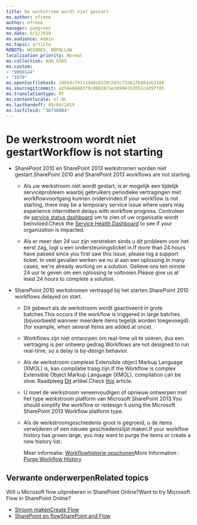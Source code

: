 ```yaml
---
title: De werkstroom wordt niet gestart
ms.author: efrene
author: efrene
manager: pamgreen
ms.date: 8/2/2019
ms.audience: Admin
ms.topic: article
ROBOTS: NOINDEX, NOFOLLOW
localization_priority: Normal
ms.collection: Adm_O365
ms.custom:
- "9000144"
- "1670"
ms.openlocfilehash: 2d85dcf9111d48cb529c583c733823b404eb3188
ms.sourcegitcommit: a256e8680379c006287ae30996763051c4d9ff85
ms.translationtype: MT
ms.contentlocale: nl-NL
ms.lasthandoff: 09/04/2019
ms.locfileid: "36738084"
---
```

# <a name="workflow-is-not-starting"></a><span data-ttu-id="6d992-102">De werkstroom wordt niet gestart</span><span class="sxs-lookup"><span data-stu-id="6d992-102">Workflow is not starting</span></span>

- <span data-ttu-id="6d992-103">SharePoint 2010 en SharePoint 2013 werkstromen worden niet gestart.</span><span class="sxs-lookup"><span data-stu-id="6d992-103">SharePoint 2010 and SharePoint 2013 workflows are not starting.</span></span>

    - <span data-ttu-id="6d992-104">Als uw werkstroom niet wordt gestart, is er mogelijk een tijdelijk serviceprobleem waarbij gebruikers periodieke vertragingen met workflowvoortgang kunnen ondervinden.</span><span class="sxs-lookup"><span data-stu-id="6d992-104">If your workflow is not starting, there may be a temporary service issue where users may experience intermittent delays with workflow progress.</span></span> <span data-ttu-id="6d992-105">Controleer de [service status dashboard](https:/admin.microsoft.com/AdminPortal/Home#/servicehealth) om te zien of uw organisatie wordt beïnvloed.</span><span class="sxs-lookup"><span data-stu-id="6d992-105">Check the [Service Health Dashboard](https:/admin.microsoft.com/AdminPortal/Home#/servicehealth) to see if your organization is impacted.</span></span>

    - <span data-ttu-id="6d992-106">Als er meer dan 24 uur zijn verstreken sinds u dit probleem voor het eerst zag, logt u een ondersteuningsticket in.</span><span class="sxs-lookup"><span data-stu-id="6d992-106">If more than 24 hours have passed since you first saw this issue, please log a support ticket.</span></span> <span data-ttu-id="6d992-107">In veel gevallen werken we nu al aan een oplossing.</span><span class="sxs-lookup"><span data-stu-id="6d992-107">In many cases, we're already working on a solution.</span></span> <span data-ttu-id="6d992-108">Gelieve ons ten minste 24 uur te geven om een oplossing te voltooien.</span><span class="sxs-lookup"><span data-stu-id="6d992-108">Please give us at least 24 hours to complete a solution.</span></span>

- <span data-ttu-id="6d992-109">SharePoint 2010 werkstromen vertraagd bij het starten.</span><span class="sxs-lookup"><span data-stu-id="6d992-109">SharePoint 2010 workflows delayed on start.</span></span>

    - <span data-ttu-id="6d992-110">Dit gebeurt als de werkstroom wordt geactiveerd in grote batches.</span><span class="sxs-lookup"><span data-stu-id="6d992-110">This occurs if the workflow is triggered in large batches.</span></span> <span data-ttu-id="6d992-111">(bijvoorbeeld wanneer meerdere items tegelijk worden toegevoegd).</span><span class="sxs-lookup"><span data-stu-id="6d992-111">(for example, when several items are added at once).</span></span>

    - <span data-ttu-id="6d992-112">Workflows zijn niet ontworpen om real-time uit te voeren, dus een vertraging is per ontwerp gedrag.</span><span class="sxs-lookup"><span data-stu-id="6d992-112">Workflows are not designed to run real-time, so a delay is by-design behavior.</span></span>

   -  <span data-ttu-id="6d992-113">Als de werkstroom complexe Extensible object Markup Language (XMOL) is, kan compilatie traag zijn.</span><span class="sxs-lookup"><span data-stu-id="6d992-113">If the Workflow is complex Extensible Object Markup Language (XMOL), compilation can be slow.</span></span> <span data-ttu-id="6d992-114">Raadpleeg [Dit](https://support.microsoft.com//kb/3043697) artikel.</span><span class="sxs-lookup"><span data-stu-id="6d992-114">Check [this](https://support.microsoft.com//kb/3043697) article.</span></span>

    - <span data-ttu-id="6d992-115">U moet de werkstroom vereenvoudigen of opnieuw ontwerpen met het type werkstroom platform van Microsoft SharePoint 2013.</span><span class="sxs-lookup"><span data-stu-id="6d992-115">You should simplify the workflow or redesign it using the Microsoft SharePoint 2013 Workflow platform type.</span></span>

    - <span data-ttu-id="6d992-116">Als de werkstroomgeschiedenis groot is gegroeid, u de items verwijderen of een nieuwe geschiedenislijst maken.</span><span class="sxs-lookup"><span data-stu-id="6d992-116">If your workflow history has grown large, you may want to purge the items or create a new history list.</span></span>

        <span data-ttu-id="6d992-117">Meer informatie: [Workflowhistorie opschonen](https://blogs.technet.microsoft.com/marj/2015/08/07/sharepoint-2010-workflows-best-practice-purge-workflow-history-list-items/)</span><span class="sxs-lookup"><span data-stu-id="6d992-117">More Information : [Purge Workflow History](https://blogs.technet.microsoft.com/marj/2015/08/07/sharepoint-2010-workflows-best-practice-purge-workflow-history-list-items/)</span></span>


## <a name="related-topics"></a><span data-ttu-id="6d992-118">Verwante onderwerpen</span><span class="sxs-lookup"><span data-stu-id="6d992-118">Related topics</span></span>
<span data-ttu-id="6d992-119">Wilt u Microsoft flow uitproberen in SharePoint Online?</span><span class="sxs-lookup"><span data-stu-id="6d992-119">Want to try Microsoft Flow in SharePoint Online?</span></span>
- [<span data-ttu-id="6d992-120">Stroom maken</span><span class="sxs-lookup"><span data-stu-id="6d992-120">Create Flow</span></span>](https://support.office.com/article/Create-a-flow-for-a-list-or-library-in-SharePoint-Online-or-OneDrive-for-Business-a9c3e03b-0654-46af-a254-20252e580d01) 
- [<span data-ttu-id="6d992-121">SharePoint en flow</span><span class="sxs-lookup"><span data-stu-id="6d992-121">SharePoint and Flow</span></span>](https://flow.microsoft.com/blog/sharepoint-and-flow/) 


